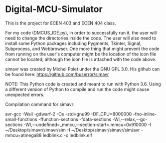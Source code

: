 # Digital-MCU-Simulator
This is the project for ECEN 403 and ECEN 404 class.

For my code (DMCUS_IDE.py), in order to successfully run it, the user will need to change the directories inside the code. The user will also need to install some Python packages including Pygments, Tkinter, Signal, Subprocess, and Webbrowser. One more thing that might prevent the code from running on the user's computer might be the location of the icon file cannot be located, although the icon file is attached with the code above. 

simavr was created by Michel Polet under the GNU GPL 3.0. His github can be found here:
https://github.com/buserror/simavr

NOTE: This Python code is created and meant to run with Python 3.6. Using a different version of Python to compile and run the code might cause unexpected errors.

Compilation command for simavr: 

avr-gcc -Wall -gdwarf-2 -Os -std=gnu99 -DF_CPU=8000000 -fno-inline-small-functions -ffunction-sections -fdata-sections -Wl,--relax,--gc-sections -Wl,--undefined=_mmcu,--section-start=.mmcu=0x910000 -I ~/Desktop/simavr/simavr/sim -I ~/Desktop/simavr/simavr/sim/avr -mmcu=atmega88 ledblink.c -o ledblink.elf
